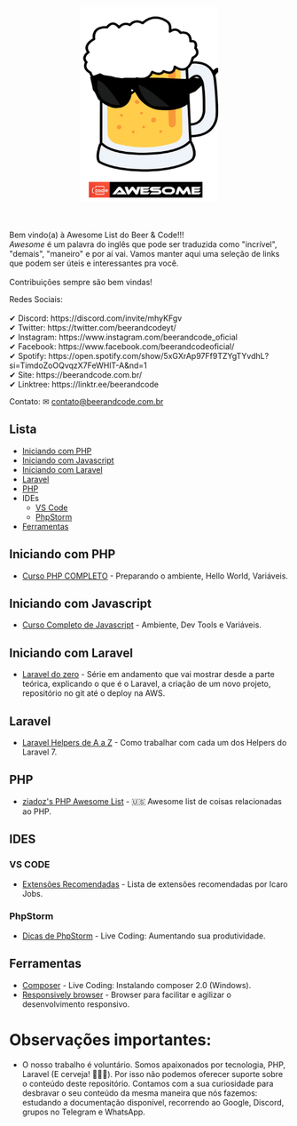 <div align="center">
	<img  width="250" height="350" src="./awesome.png" alt="Awesome Beer & Code">
</div>
<br/><br/>
<p>Bem vindo(a) à Awesome List do Beer & Code!!!<br/>
<i>Awesome</i> é um palavra do inglês que pode ser traduzida como "incrível", "demais", "maneiro" e por aí vai.  Vamos manter aqui uma seleção de links que podem ser úteis e interessantes pra você.<br/><br/>Contribuições sempre são bem vindas!</p>

<p>
Redes Sociais:
<br/><br/>
✔ Discord: https://discord.com/invite/mhyKFgv
<br/>
✔ Twitter: https://twitter.com/beerandcodeyt/
​<br/>
✔ Instagram: https://www.instagram.com/beerandcode_oficial
<br/>
✔ Facebook: https://www.facebook.com/beerandcodeoficial/
<br/>
✔ Spotify: https://open.spotify.com/show/5xGXrAp97Ff9TZYgTYvdhL?si=TimdoZoOQvqzX7FeWHlT-A&nd=1
​<br/>
✔ Site: https://beerandcode.com.br/ 
<br/>
✔ Linktree: https://linktr.ee/beerandcode​
<br/>
</p>

Contato:
✉ contato@beerandcode.com.br
## Lista

- [Iniciando com PHP](#iniciando-com-php)
- [Iniciando com Javascript](#iniciando-com-javascript)
- [Iniciando com Laravel](#iniciando-com-laravel)
- [Laravel](#laravel)
- [PHP](#php)
- IDEs
  + [VS Code](#vs-code)
  + [PhpStorm](#phpstorm)
- [Ferramentas](#ferramentas)

## Iniciando com PHP
- [Curso PHP COMPLETO](https://www.youtube.com/watch?v=YLVFtKIBCyM&list=PL7ScB28KYHhGq58mpLgIVM8Ias4nap4-o) -  Preparando o ambiente, Hello World, Variáveis.

## Iniciando com Javascript
- [Curso Completo de Javascript](https://www.youtube.com/watch?v=YLVFtKIBCyM&list=PL7ScB28KYHhGq58mpLgIVM8Ias4nap4-o) - Ambiente, Dev Tools e Variáveis.

## Iniciando com Laravel
- [Laravel do zero](https://www.youtube.com/playlist?list=PL7ScB28KYHhHEC8DGfhDt7WdHe7s6A56J) - Série em andamento que vai mostrar desde a parte teórica, explicando o que é o Laravel, a criação de um novo projeto, repositório no git até o deploy na AWS.
 	
## Laravel
  - [Laravel Helpers de A a Z](https://www.youtube.com/watch?v=5KfpuDNTlaA&list=PL7ScB28KYHhGE9lxkjW0LWPkgoX1yvPC9) - Como trabalhar com cada um dos Helpers do Laravel 7.

## PHP
- [ziadoz's PHP Awesome List](https://github.com/ziadoz/awesome-php) - 🇺🇸 Awesome list de coisas relacionadas ao PHP.


## IDES
### VS CODE
- [Extensões Recomendadas](https://github.com/icarojobs/vscode-useful-extensions) - Lista de extensões recomendadas por Icaro Jobs.

### PhpStorm
- [Dicas de PhpStorm](https://youtu.be/ZBrAL_aBvTM?t=766) -  Live Coding: Aumentando sua produtividade.

 
## Ferramentas
- [Composer](https://www.youtube.com/watch?v=ZBrAL_aBvTM) - Live Coding: Instalando composer 2.0 (Windows).
- [Responsively browser](https://responsively.app) - Browser para facilitar e agilizar o desenvolvimento responsivo.



 
# Observações importantes:
  
* O nosso trabalho é voluntário.  Somos apaixonados por tecnologia, PHP, Laravel (E cerveja! 🍻🍻🍻). Por isso não podemos oferecer suporte sobre o conteúdo deste repositório. Contamos com a sua curiosidade para desbravar o seu conteúdo da mesma maneira que nós fazemos: estudando a documentação disponível, recorrendo ao Google, Discord, grupos no Telegram e WhatsApp.

